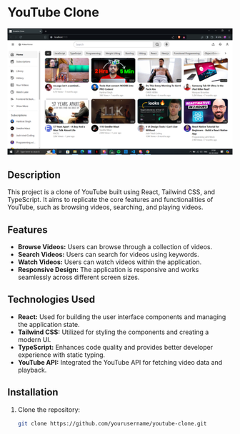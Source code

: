 # YouTube Clone

![YouTube Clone Screenshot](./youtube_clone.png)

## Description

This project is a clone of YouTube built using React, Tailwind CSS, and TypeScript. It aims to replicate the core features and functionalities of YouTube, such as browsing videos, searching, and playing videos.

## Features

- **Browse Videos:** Users can browse through a collection of videos.
- **Search Videos:** Users can search for videos using keywords.
- **Watch Videos:** Users can watch videos within the application.
- **Responsive Design:** The application is responsive and works seamlessly across different screen sizes.

## Technologies Used

- **React:** Used for building the user interface components and managing the application state.
- **Tailwind CSS:** Utilized for styling the components and creating a modern UI.
- **TypeScript:** Enhances code quality and provides better developer experience with static typing.
- **YouTube API:** Integrated the YouTube API for fetching video data and playback.

## Installation

1. Clone the repository:

   ```bash
   git clone https://github.com/yourusername/youtube-clone.git
